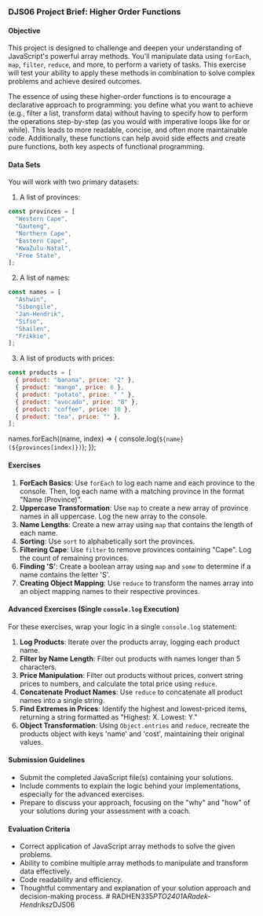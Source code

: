 ### DJS06 Project Brief: Higher Order Functions

#### Objective

This project is designed to challenge and deepen your understanding of JavaScript's powerful array methods. You'll manipulate data using `forEach`, `map`, `filter`, `reduce`, and more, to perform a variety of tasks. This exercise will test your ability to apply these methods in combination to solve complex problems and achieve desired outcomes.

The essence of using these higher-order functions is to encourage a declarative approach to programming: you define what you want to achieve (e.g., filter a list, transform data) without having to specify how to perform the operations step-by-step (as you would with imperative loops like for or while). This leads to more readable, concise, and often more maintainable code. Additionally, these functions can help avoid side effects and create pure functions, both key aspects of functional programming.

#### Data Sets

You will work with two primary datasets:

1. A list of provinces:

```javascript
const provinces = [
  "Western Cape",
  "Gauteng",
  "Northern Cape",
  "Eastern Cape",
  "KwaZulu-Natal",
  "Free State",
];
```

2. A list of names:

```javascript
const names = [
  "Ashwin",
  "Sibongile",
  "Jan-Hendrik",
  "Sifso",
  "Shailen",
  "Frikkie",
];
```

3. A list of products with prices:

```javascript
const products = [
  { product: "banana", price: "2" },
  { product: "mango", price: 6 },
  { product: "potato", price: " " },
  { product: "avocado", price: "8" },
  { product: "coffee", price: 10 },
  { product: "tea", price: "" },
];
```

names.forEach((name, index) => {
console.log(`${name} (${provinces[index]})`);
});

#### Exercises

1. **ForEach Basics**: Use `forEach` to log each name and each province to the console. Then, log each name with a matching province in the format "Name (Province)".
2. **Uppercase Transformation**: Use `map` to create a new array of province names in all uppercase. Log the new array to the console.
3. **Name Lengths**: Create a new array using `map` that contains the length of each name.
4. **Sorting**: Use `sort` to alphabetically sort the provinces.
5. **Filtering Cape**: Use `filter` to remove provinces containing "Cape". Log the count of remaining provinces.
6. **Finding 'S'**: Create a boolean array using `map` and `some` to determine if a name contains the letter 'S'.
7. **Creating Object Mapping**: Use `reduce` to transform the names array into an object mapping names to their respective provinces.

#### Advanced Exercises (Single `console.log` Execution)

For these exercises, wrap your logic in a single `console.log` statement:

1. **Log Products**: Iterate over the products array, logging each product name.
2. **Filter by Name Length**: Filter out products with names longer than 5 characters.
3. **Price Manipulation**: Filter out products without prices, convert string prices to numbers, and calculate the total price using `reduce`.
4. **Concatenate Product Names**: Use `reduce` to concatenate all product names into a single string.
5. **Find Extremes in Prices**: Identify the highest and lowest-priced items, returning a string formatted as "Highest: X. Lowest: Y."
6. **Object Transformation**: Using `Object.entries` and `reduce`, recreate the products object with keys 'name' and 'cost', maintaining their original values.

#### Submission Guidelines

- Submit the completed JavaScript file(s) containing your solutions.
- Include comments to explain the logic behind your implementations, especially for the advanced exercises.
- Prepare to discuss your approach, focusing on the "why" and "how" of your solutions during your assessment with a coach.

#### Evaluation Criteria

- Correct application of JavaScript array methods to solve the given problems.
- Ability to combine multiple array methods to manipulate and transform data effectively.
- Code readability and efficiency.
- Thoughtful commentary and explanation of your solution approach and decision-making process.
#   R A D H E N 3 3 5 _ P T O 2 4 0 1 _ A _ R a d e k - H e n d r i k s z _ D J S 0 6  
 